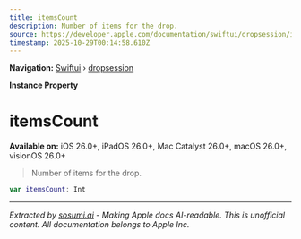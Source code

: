 ```yaml
---
title: itemsCount
description: Number of items for the drop.
source: https://developer.apple.com/documentation/swiftui/dropsession/itemscount
timestamp: 2025-10-29T00:14:58.610Z
---
```


**Navigation:** [Swiftui](/documentation/swiftui) › [dropsession](/documentation/swiftui/dropsession)

**Instance Property**

# itemsCount

**Available on:** iOS 26.0+, iPadOS 26.0+, Mac Catalyst 26.0+, macOS 26.0+, visionOS 26.0+

> Number of items for the drop.

```swift
var itemsCount: Int
```

---

*Extracted by [sosumi.ai](https://sosumi.ai) - Making Apple docs AI-readable.*
*This is unofficial content. All documentation belongs to Apple Inc.*
